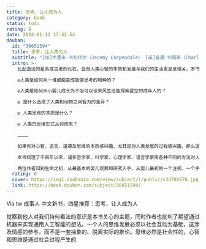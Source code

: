 ```yaml
---
title: 思考，让人成为人
category: book
status: todo
rating: 0
date: 2024-01-12 17:42:54
douban:
  id: "36651594"
  title: 思考，让人成为人
  subtitle: "[加]杰里米·卡彭代尔（Jeremy Carpendale） [英]查理·刘易斯（Charlie Lewis） / 2024 / 中国人民大学出版社"
  intro: >-
    比起遥远的星系或古老的化石，显然人类心智的本质和发展与我们的生活更息息相关。本书探讨的是一些非常基本却无比奇妙和复杂的问题：

    ◎人类是如何从一堆细胞变成能够思考的物种的？

    ◎人类是如何从小婴儿成长为不但可以谈笑风生还能探索星空的成年人的？

    ◎ 是什么造成了人类和动物之间智力的差异？

    ◎ 人类思维的本质是什么？

    ◎ 人类的思维形式从何而来？

    …………

    如果你对心智、语言、道德及思维的本质感兴趣，尤其是对人类发展的过程感兴趣，那么这本书就是为你准备的。

    本书梳理了千百年以来，诸多哲学家、科学家、心理学家、语言学家用各种不同的方法对人类心智和思维进行的种种探索。在本书所涉及的各个领域中，包括知识、语言、婴幼儿社会发展、进化等，我们都可以看到不同理论框架之间的针锋相对。而本书的两位作者则旗帜鲜明地反对将成人体验世界的方式投射到婴儿身上的“成人中心主义”，反对把人类的思维简单地解释为由我们的基因决定，反对把大脑作为人类思维的唯一解释，也反对今日广为流传的以著名心理学教授史蒂芬·平克为代表的心智计算理论，即“大脑处理信息，思维是一种计算”的观点。

    两位作者回到生命之初，从最基本的婴儿观察和研究入手，从婴儿最初的一个注视、一个手势、一个微笑开始，探索人类是如何在与他人的互动中、在社会摇篮中，一点点、一步步发展出自我意识，发展出语言和思维、道德和文化这些人类特有的品质和能力的。他们认为人类的思维正是在这种社会互动中产生的，它涉及情感的参与，而不是一套抽象的、脱离实际的推论。
  rating: 0
  cover: https://img1.doubanio.com/view/subject/l/public/s34701678.jpg
  link: https://book.douban.com/subject/36651594/
---
```


Via tw 成事人 中文新书，四星推荐：思考，让人成为人

觉察到他人对我们持何看法的意识是本书关心的主题，同时作者也批判了期望通过机器来实现通用人工智能的想法。一个人的思维发展必须以社会互动为基础，这涉及情感的参与，而不是一套抽象的、脱离实际的推论。思维必然是社会性的，心智和思维是通过社会过程产生的